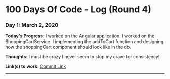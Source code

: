 # 100 Days Of Code - Log (Round 4) 

### Day 1: March 2, 2020

**Today's Progress**: I worked on the Angular application. I worked on the ShoppingCartService. 
I implementing the addToCart function and designing how the shoppingCart component should look like in the db.

**Thoughts**: I must be crazy I never seem to stop my crave for consistency!

**Link(s) to work**: [Commit Link](https://github.com/kaiorosa1/angular-small-projects/commit/2750ac8124dea51274a3d7a754446007bcdb8874)

---
